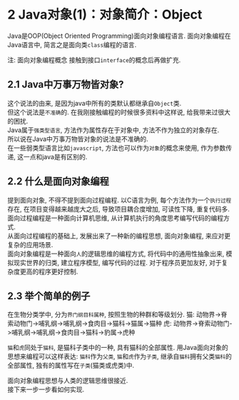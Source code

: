 2 Java对象(1)：对象简介：Object
===

Java是OOP(Object Oriented Programming)面向对象编程语言. 面向对象编程在Java语言中, 简言之是面向类`class`编程的语言.


注:
面向对象编程概念
接触到接口`interface`的概念后再做扩充.

2.1 Java中万事万物皆对象?
---

这个说法的由来, 是因为java中所有的类默认都继承自`Object`类.    
但这个说法是`不准确`的. 在我刚接触编程的时候很多资料中这样说, 给我带来过很大的困扰.   
Java属于`强类型语言`, 方法作为属性存在于对象中, 方法不作为独立的对象存在.   
所以说在Java中万事万物皆对象的说法是不准确的.    
在一些弱类型语言比如`javascript`, 方法也可以作为`对象`的概念来使用, 作为参数传递, 这一点和java是有区别的.   

2.2 什么是面向对象编程
---

提到面向对象, 不得不提到面向过程编程. 以C语言为例, 每个方法作为一个`执行过程`存在, 在项目变得越来越庞大之后, 导致项目耦合度增加, 可读性下降, 重复代码多.
面向过程编程是一种面向计算机思维, 从计算机执行的角度思考编写代码的编程方式.   
从面向过程编程的基础上, 发展出来了一种新的编程思想, 面向对象编程, 来应对更复杂的应用场景.   
面向对象编程是一种面向`人`的逻辑思维的编程方式, 将代码中的通用性抽象出来, 模拟现实世界的归类, 建立程序模型, 编写代码的过程. 对于程序员更加友好, 对于复杂度更高的程序更好控制.

2.3 举个简单的例子
---

在生物分类学中, 分为`界门纲目科属种`, 按照生物的种群和等级划分.
猫:
动物界->脊索动物门->哺乳纲->哺乳纲->食肉目->猫科->猫属->猫种
虎:
动物界->脊索动物门->哺乳纲->哺乳纲->食肉目->猫科->豹属->虎种

`猫`和`虎`同处于`猫科`, 是猫科子类中的一种, 具有猫科的全部属性.
用Java面向对象的思想来编程可以这样表达:
`猫科`作为`父类`, `猫`和`虎`作为`子类`, 继承自`猫科`拥有父类`猫科`的全部属性,  独有的属性写在`子类`(猫类或虎类)中. 

面向对象编程思想与人类的逻辑思维很接近.   
接下来一步一步看如何实现.   